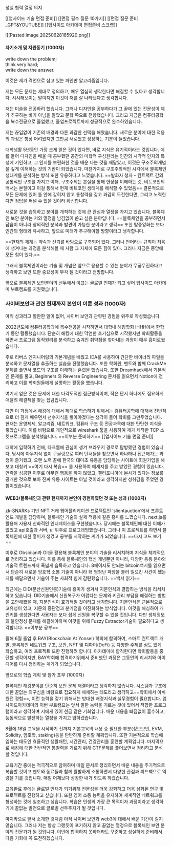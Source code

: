 성실 협력 열정 의지

[[업사이드 기술 면접 준비]]
[[면접 필수 질문 10가지]]
[[면접 질문 준비_GPT&YOUTUBE]]
[[업사이드 아카데미 면접준비 스크랩]]

![[Pasted image 20250628165920.png]]


#### 자기소개 및 지원동기 (1000자)

write down the problem;  
think very hard;  
write down the answer.

이것은 제가 격언으로 삼고 있는 파인만 알고리즘입니다.

저는 모든 문제는 제대로 정의하고, 매우 열심히 생각한다면 해결할 수 있다고 생각합니다. 시시해보이는 말이지만 이것이 저를 잘 나타낸다고 생각합니다.

저는 미술을 전공하려 했습니다. 그러나 디자인을 공부하다가 그 끝에 있는 전문성이 제가 추구하는 바가 아님을 알았고 문학 쪽으로 전향했습니다. 그리고 지금은 컴퓨터공학을 복수전공으로 졸업했고, 졸업프로젝트까지 성공적으로 완수하였습니다.

저는 끊임없이 기존의 배경과 다른 과감한 선택을 해왔습니다. 새로운 분야에 대한 적응의 과정은 항상 어려웠지만 그만큼 새로웠고 성장하는 기분이 들었습니다. 

대학생활 5년동안 가장 크게 얻은 것이 있다면, 바로 지식은 유기적이라는 것입니다. 예를 들어 디자인을 배울 때 공부했던 공간의 미학적 구성원리는 인간의 시각적 인지의 특성에 기인하고, 그 인지를 보편화한 것을 배운 다는 것을 깨달았고, 이것은 구조주의개념을 깊게 이해하는 것의 기반이 되었습니다. 마찬가지로 구조주의적인 시각에서 블록체인 생태계를 분석하는 방식 또한 유용하다고 느꼈습니다. ==발화자 청자 - 컨트랙트 간의 공통적인 구조를 가지고 이해, 구조주의는 본질을 통해 현상을 이해하는 것, 비트코인의 백서는 본질이고 이걸 통해서 현재 비트코인 생태계를 해석할 수 있었음==
결론적으로 모든 문제에 있어 틀 안에 갇히지 않고 통찰력을 갖고 과감히 도전한다면, 그리고 노력한다면 정답을 써낼 수 있을 것이라 확신합니다.

새로운 것을 습득하고 분야를 개척하는 것에 큰 관심과 열정을 가지고 있습니다. 블록체인 보안 분야는 저의 열정을 남김없이 쏟고 싶은 분야입니다. 
==블록체인을 공부하면서 답습이 아니라 창의적인 분석과 발견이 가능한 분야라고 생각== 또한 탈중앙화는 보다 인간의 형태와 유사하고, 앞으로 미래가 추구해야할 방향이라고 생각합니다. 

==현재의 체계는 약속과 신뢰를 바탕으로 구축되어 있다. 그러나 언어라는 규칙이 처음에 생겨나는 과정을 분석해볼 때 사람 그 자체에 모든 힘이 있다. 그러나 지금은 중앙에 모든 힘이 있다.==

그래서 블록체인이라는 기술 및 개념은 앞으로 응용할 수 있는 분야가 무궁무진하다고 생각하고 보안 또한 중요성이 부각 될 것이라고 전망합니다. 

앞으로 블록체인 보안분야의 선두에서 이끄는 글로벌 인재가 되고 싶어 업사이드 아카데미 부트캠프를 지원했습니다.

### 사이버보안과 관련 현재까지 본인이 이룬 성과 (1000자)

아직 성과라고 할만한 일이 없어, 사이버 보안과 관련된 경험을 위주로 작성했습니다.

2022년도에 컴퓨터공학과에 복수전공을 시작하면서 대학내 해킹학회 IHHH에서 한학기 동안 활동했습니다. 단순히 해킹에 대한 막연한 호기심으로 시작했지만 학회활동을 하면서 프로그램 동작원리를 분석하고 숨겨진 취약점을 찾아내는 과정이 매우 흥미로웠습니다.

주로 리버스 엔지니어링의 기본개념을 배웠고 IDA를 사용하여 간단한 바이너리 파일을 분석하고 문자열을 추출하는 실습을 진행했습니다. 또한 학회원, 멘토와 함께 CrackMe문제를 풀면서 코드의 구조를 이해하는 훈련을 했습니다. 또한 Dreamhack에서 기본적인 문제를 풀고, Beginners 와 Reverse Engineering 문서를 읽으면서 Notion에 정리하고 이를 학회원들에게 설명하는 활동을 했습니다.

여기서 얻은 것은 문제에 대한 다각도적인 접근방식이며, 작은 단서 하나에도 집요하게 매달려 해결책을 찾는 집념입니다.

다만 이 과정에서 해킹에 대해서 제대로 학습하기 위해서는 컴퓨터공학에 대해서 전반적으로 더 깊게 배우면서 선수지식을 쌓아야겠다는 생각이 들어 학회를 그만두었습니다. 현재는 운영체제, 알고리즘, 네트워크, 컴퓨터 구조 등 전공과목에 대한 탄탄한 지식을 쌓았습니다. 이를 바탕으로 개인적으로 wireshark 툴을 사용하여 제가 제작한 TCP 소켓프로그램을 분석했습니다. ==이부분 준비하기== [[업사이드 기술 면접 준비]]

대학에 입학하기 전에, 다크웹에 관심이 생겨 브라우저 경로로 탐방했던 경험이 있습니다. 당시에 아무지식 없이 구글링으로 여러 단서들을 찾으면서 하나하나 접근해가는 과정이 즐거웠고, 오랜 노력 끝에 한국의 대마초 유통을 담당하는 사이트에 회원가입을 해보고 대칭키 ==여기 다시 복습== 를 사용하여 메세지를 주고 받았던 경험이 있습니다. 연락을 성공한 이후로 아무런 행동을 하지 않았고, 캘리포니아에 본사가 있다는 정보를 공개한 것으로 보아 진짜 유통 사이트는 아닐 것이라고 생각하지만 성취감을 주었던 경험이었습니다.

#### WEB3/블록체인과 관련 현재까지 본인이 경험하였던 것 또는 성과 (1000자)

zk-SNARKs 기반 NFT 거래 웹어플리케이션 프로젝트인 ‘slientauction’에서 프론트엔드 개발을 담당하며, 블록체인 기술의 실제 적용에 깊은 흥미를 느꼈습니다. next.js를 활용해 사용자 친화적인 인터페이스를 구현했습니다. 당시에는 블록체인에 대한 이해가 없었고 api호출과 서버, ui 위주로 프로그래밍했습니다. 그러나 이 프로젝트를 하면서 블록체인에 대한 흥미가 생겼고 공부를 시작하는 계기가 되었습니다. ==다시 코드 보기==

이후로 Obsidian과 Git을 활용해 블록체인 분야의 기술을 리서치하며 지식을 체계적으로 정리하고 있습니다. 이를 통해 블록체인의 핵심 개념뿐만 아니라, 다양한 응용 분야와 기술적 트렌드까지 폭넓게 습득하고 있습니다. 8페이지도 안되는 bitcoin백서를 읽으면서 단순히 새로운 암호학 소통 기술이 아니라 왜 엄청난 파장을 불러 일으킨 사건이 됐는 지를 깨달으면서 기술이 주는 사회적 힘에 감탄했습니다. ==백서 읽기==

최근에는 DID(분산신원인증)기술에 흥미가 생겨서 지문인식과 결합하는 방식을 리서치하고 있습니다. DID기술에서 신원복구가 어렵다는 문제와 키관리 부담을 해결하는 방법을 고안해봤을 때, 지문인식이 효과적일 것이라고 생각합니다. 지문인식은 근본적으로 고유성이 있고, 지문의 종단점과 분기점을 이진화하는 방식입니다. 이것을 해싱하여 개인키를 생성한다면 사용자는 보다 쉽게 신원을 복구할 수 있을 것입니다. 다만 생체정보의 불안정성 문제를 해결해야하며 이것을 위해 Fuzzy Extractor기술이 필요하다고 생각합니다. ==이부분 공부==

올해 6월 졸업 후 BAY(Blockchain At Yonsei) 학회에 합격하여, 스마트 컨트랙트 개발, 블록체인 네트워크 구조, 보안, NFT 및 디파이(DeFi) 등 다양한 주제를 심도 있게 학습하고, 여러 프로젝트 또한 진행하려 합니다. 아카데미에 합격한다면 학회활동을 중단할 생각이지만, BAY학회에 합격하기위해서 준비했던 과정은 그동안의 리서치와 아이디어를 다시 정리하는 계기가 되었습니다.



앞으로의 학습 계획 및 참가 포부 (1000자)

블록체인 해킹분야를 단순히 보안 문제 해결이라고 생각하지 않습니다. 시스템과 구조에 대한 끝없는 의구심을 바탕으로 집요하게 해체하는 태도라고 생각하고==학회에서 아쉬웠던 경험==, 이런 능력을 갖기 위해서는 방대한 배경지식과 실무경험이 필요합니다. 업사이드아카데미의 이번 부트캠프는 앞서 말한 능력을 기르는 것에 있어서 적합한 프로그램이라고 생각하며 저에게 있어 천금 같은 기회입니다. 배운 내용을 빠짐없이 흡수하고, 능동적으로 발전하는 열정을 가지고 임하겠습니다.

8월에 18일 교육을 시작하기 전까지 기본교육의 내용 중 필요한 부분(정보보안, EVM, Solidity, 암호학, staking)등을 탄탄하게 준비할 계획입니다. 또한 기본적으로 학습에 임하는 태도인 효율적인 생활패턴, 시간관리, 건강관리를 훈련할 계획입니다. 마지막으로 해킹에 대한 전반적인 통찰력을 기르기 위해 CTF문제를 풀어보면서 정리하고 분석할 것입니다.

교육기간 중에는 적극적으로 참여하며 매일 문서로 정리하면서 배운 내용을 주기적으로 복습할 것이고 멘토와 동료들과 함께 활발하게 소통하면서 다양한 관점과 피드백으로 역량을 기를 것입니다. 매일 어제보다 성장한 내가 되도록 하겠습니다.

교육완료 후에는 글로벌 인재가 되기위해 전문성을 더욱 강화하고 더욱 심화된 연구 및 프로젝트를 진행하고 싶습니다. 또한 영어 소통 능력을 유지하여 세계적인 네트워크를 형성하는 것에 일조하고 싶습니다. 학습은 인생의 가장 큰 목적이자 과정이라고 생각하기에 끝없는 발전으로 글로벌 선두주자가 될 것입니다.

마지막으로 앞서 소개한 것처럼 아직 사이버 보안과 web3에 대해서 배운 기간이 길지 않습니다. 그러나 저는 항상 그랬듯이 포기하지 않고 끝없는 열정으로 블록체인 보안 분야의 전문가가 될 것입니다. 이번에 합격하지 못하더라도 꾸준하고 성실하게 준비해서 다음 기회에 꼭 도전하겠습니다.
